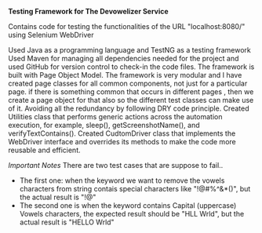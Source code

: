 **Testing Framework for The Devowelizer Service**

Contains code for testing the functionalities of the URL "localhost:8080/" using Selenium WebDriver

Used Java as a programming language and TestNG as a testing framework
Used Maven for managing all dependencies needed for the project and used GitHub for version control to check-in the code files.
The framework is built with Page Object Model.
The framework is very modular and I have created page classes for all common components, not just for a particular page. if there is something common that occurs in different pages , then we create a page object for that also so the different test classes can make use of it. Avoiding all the redundancy by following DRY code principle.
Created Utilities class that performs generic actions across the automation execution, for example, sleep(), getScreenshotName(), and verifyTextContains().
Created CudtomDriver class that implements the WebDriver interface and overrides its methods to make the code more reusable and efficient.

*Important Notes*
There are two test cases that are suppose to fail..
- The first one: when the keyword we want to remove the vowels characters from string contais special characters like "!@#$%^&*()", in this case the expected result should be "!@#$%^&*()", but the actual result is "!@"
- The second one is when the keyword  contains Capital (uppercase) Vowels characters, the expected result should be "HLL Wrld", but the actual result is "HELLO Wrld"
